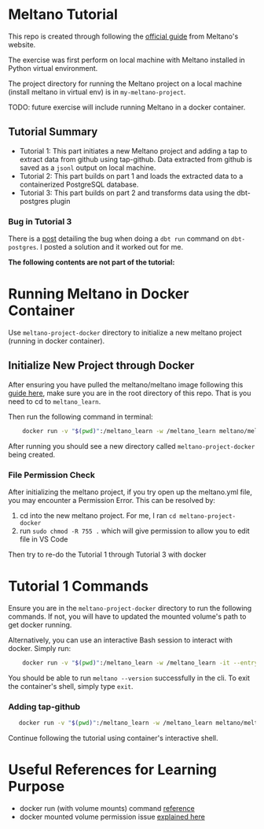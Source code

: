 # Meltano Tutorial

This repo is created through following the [official guide](https://docs.meltano.com/getting-started/part1) from Meltano's website.

The exercise was first perform on local machine with Meltano installed in Python virtual environment.

The project directory for running the Meltano project on a local machine (install meltano in virtual env) is in `my-meltano-project`.

TODO: future exercise will include running Meltano in a docker container.


## Tutorial Summary

- Tutorial 1: This part initiates a new Meltano project and adding a tap to extract data from github using tap-github. Data extracted from github is saved as a `jsonl` output on local machine.
- Tutorial 2: This part builds on part 1 and loads the extracted data to a containerized PostgreSQL database.
- Tutorial 3: This part builds on part 2 and transforms data using the dbt-postgres plugin

### Bug in Tutorial 3

There is a [post](https://github.com/meltano/meltano/issues/8391) detailing the bug when doing a `dbt run` command on `dbt-postgres`. I posted a solution and it worked out for me. 

**The following contents are not part of the tutorial:**

# Running Meltano in Docker Container

Use `meltano-project-docker` directory to initialize a new meltano project (running in docker container).

## Initialize New Project through Docker

After ensuring you have pulled the meltano/meltano image following this [guide here](https://docs.meltano.com/guide/installation-guide#using-pre-built-docker-images), make sure you are in the root directory of this repo. That is you need to cd to `meltano_learn`.

Then run the following command in terminal:

```bash
    docker run -v "$(pwd)":/meltano_learn -w /meltano_learn meltano/meltano init meltano-project-docker
```
After running you should see a new directory called `meltano-project-docker` being created.

### File Permission Check
After initializing the meltano project, if you try open up the meltano.yml file, you may encounter a Permission Error.
This can be resolved by:

1. cd into the new meltano project. For me, I ran `cd meltano-project-docker`
2. run `sudo chmod -R 755 .` which will give permission to allow you to edit file in VS Code


Then try to re-do the Tutorial 1 through Tutorial 3 with docker

# Tutorial 1 Commands

Ensure you are in the `meltano-project-docker` directory to run the following commands. If not, you will have to updated the mounted volume's path to get docker running.

Alternatively, you can use an interactive Bash session to interact with docker. Simply run:

```bash
    docker run -v "$(pwd)":/meltano_learn -w /meltano_learn -it --entrypoint /bin/bash meltano/meltano
```

You should be able to run `meltano --version` successfully in the cli. To exit the container's shell, simply type `exit`.

### Adding tap-github

```bash
   docker run -v "$(pwd)":/meltano_learn -w /meltano_learn meltano/meltano add extractor tap-github --variant=meltanolabs
```

Continue following the tutorial using container's interactive shell.

# Useful References for Learning Purpose

- docker run (with volume mounts) command [reference](https://docs.docker.com/engine/reference/commandline/container_run/#volume)
- docker mounted volume permission issue [explained here](https://github.com/docker/compose/issues/5507#issuecomment-353890002)